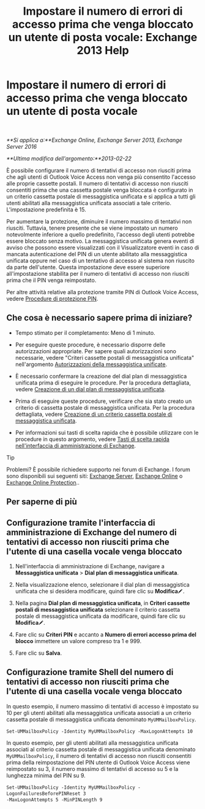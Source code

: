 ﻿---
title: 'Impostare il numero di errori di accesso prima che venga bloccato un utente di posta vocale: Exchange 2013 Help'
TOCTitle: Impostare il numero di errori di accesso prima che venga bloccato un utente di posta vocale
ms:assetid: 855e1980-2868-4983-b097-0b5f63f202b8
ms:mtpsurl: https://technet.microsoft.com/it-it/library/Bb123544(v=EXCHG.150)
ms:contentKeyID: 50555632
ms.date: 05/22/2018
mtps_version: v=EXCHG.150
ms.translationtype: MT
---

# Impostare il numero di errori di accesso prima che venga bloccato un utente di posta vocale

 

_**Si applica a:**Exchange Online, Exchange Server 2013, Exchange Server 2016_

_**Ultima modifica dell'argomento:**2013-02-22_

È possibile configurare il numero di tentativi di accesso non riusciti prima che agli utenti di Outlook Voice Access non venga più consentito l'accesso alle proprie cassette postali. Il numero di tentativi di accesso non riusciti consentiti prima che una cassetta postale venga bloccata è configurato in un criterio cassetta postale di messaggistica unificata e si applica a tutti gli utenti abilitati alla messaggistica unificata associati a tale criterio. L'impostazione predefinita è 15.

Per aumentare la protezione, diminuire il numero massimo di tentativi non riusciti. Tuttavia, tenere presente che se viene impostato un numero notevolmente inferiore a quello predefinito, l'accesso degli utenti potrebbe essere bloccato senza motivo. La messaggistica unificata genera eventi di avviso che possono essere visualizzati con il Visualizzatore eventi in caso di mancata autenticazione del PIN di un utente abilitato alla messaggistica unificata oppure nel caso di un tentativo di accesso al sistema non riuscito da parte dell'utente. Questa impostazione deve essere superiore all'impostazione stabilita per il numero di tentativi di accesso non riusciti prima che il PIN venga reimpostato.

Per altre attività relative alla protezione tramite PIN di Outlook Voice Access, vedere [Procedure di protezione PIN](pin-security-procedures-exchange-2013-help.md).

## Che cosa è necessario sapere prima di iniziare?

  - Tempo stimato per il completamento: Meno di 1 minuto.

  - Per eseguire queste procedure, è necessario disporre delle autorizzazioni appropriate. Per sapere quali autorizzazioni sono necessarie, vedere "Criteri cassette postali di messaggistica unificata" nell'argomento [Autorizzazioni della messaggistica unificate](unified-messaging-permissions-exchange-2013-help.md).

  - È necessario confermare la creazione del dial plan di messaggistica unificata prima di eseguire le procedure. Per la procedura dettagliata, vedere [Creazione di un dial plan di messaggistica unificata](create-a-um-dial-plan-exchange-2013-help.md).

  - Prima di eseguire queste procedure, verificare che sia stato creato un criterio di cassetta postale di messaggistica unificata. Per la procedura dettagliata, vedere [Creazione di un criterio cassetta postale di messaggistica unificata](create-a-um-mailbox-policy-exchange-2013-help.md).

  - Per informazioni sui tasti di scelta rapida che è possibile utilizzare con le procedure in questo argomento, vedere [Tasti di scelta rapida nell'interfaccia di amministrazione di Exchange](keyboard-shortcuts-in-the-exchange-admin-center-exchange-online-protection-help.md).


> [!TIP]
> Problemi? È possibile richiedere supporto nei forum di Exchange. I forum sono disponibili sui seguenti siti: <A href="https://go.microsoft.com/fwlink/p/?linkid=60612">Exchange Server</A>, <A href="https://go.microsoft.com/fwlink/p/?linkid=267542">Exchange Online</A> o <A href="https://go.microsoft.com/fwlink/p/?linkid=285351">Exchange Online Protection</A>..



## Per saperne di più

## Configurazione tramite l'interfaccia di amministrazione di Exchange del numero di tentativi di accesso non riusciti prima che l'utente di una casella vocale venga bloccato

1.  Nell'interfaccia di amministrazione di Exchange, navigare a **Messaggistica unificata** \> **Dial plan di messaggistica unificata**.

2.  Nella visualizzazione elenco, selezionare il dial plan di messaggistica unificata che si desidera modificare, quindi fare clic su **Modifica**![Icona Modifica](images/JJ218640.6f53ccb2-1f13-4c02-bea0-30690e6ea71d(EXCHG.150).gif "Icona Modifica").

3.  Nella pagina **Dial plan di messaggistica unificata**, in **Criteri cassette postali di messaggistica unificata** selezionare il criterio cassetta postale di messaggistica unificata da modificare, quindi fare clic su **Modifica**![Icona Modifica](images/JJ218640.6f53ccb2-1f13-4c02-bea0-30690e6ea71d(EXCHG.150).gif "Icona Modifica").

4.  Fare clic su **Criteri PIN** e accanto a **Numero di errori accesso prima del blocco** immettere un valore compreso tra 1 e 999.

5.  Fare clic su **Salva**.

## Configurazione tramite Shell del numero di tentativi di accesso non riusciti prima che l'utente di una casella vocale venga bloccato

In questo esempio, il numero massimo di tentativi di accesso è impostato su 10 per gli utenti abilitati alla messaggistica unificata associati a un criterio cassetta postale di messaggistica unificata denominato `MyUMMailboxPolicy`.

    Set-UMMailboxPolicy -Identity MyUMMailboxPolicy -MaxLogonAttempts 10

In questo esempio, per gli utenti abilitati alla messaggistica unificata associati al criterio cassetta postale di messaggistica unificata denominato `MyUMMailboxPolicy`, il numero di tentativi di accesso non riusciti consentiti prima della reimpostazione del PIN utente di Outlook Voice Access viene reimpostato su 3, il numero massimo di tentativi di accesso su 5 e la lunghezza minima del PIN su 9.

    Set-UMMailboxPolicy -Identity MyUMMailboxPolicy -LogonFailuresBeforePINReset 3
    -MaxLogonAttempts 5 -MinPINLength 9

